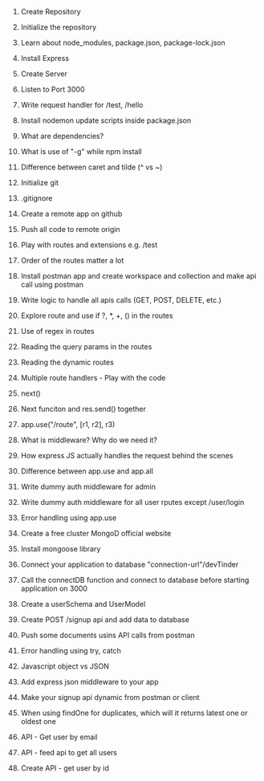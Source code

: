 1. Create Repository
2. Initialize the repository
3. Learn about node_modules, package.json, package-lock.json
4. Install Express
5. Create Server
6. Listen to Port 3000
7. Write request handler for /test, /hello
8. Install nodemon update scripts inside package.json
9. What are dependencies?
10. What is use of "-g" while npm install
11. Difference between caret and tilde (^ vs ~)

12. Initialize git
13. .gitignore
14. Create a remote app on github
15. Push all code to remote origin
16. Play with routes and extensions e.g. /test
17. Order of the routes matter a lot
18. Install postman app and create workspace and collection and make api call using postman
19. Write logic to handle all apis calls (GET, POST, DELETE, etc.)
20. Explore route and use if ?, \*, +, () in the routes
21. Use of regex in routes
22. Reading the query params in the routes
23. Reading the dynamic routes
24. Multiple route handlers - Play with the code
25. next()
26. Next funciton and res.send() together
27. app.use("/route", [r1, r2], r3)
28. What is middleware? Why do we need it?
29. How express JS actually handles the request behind the scenes
30. Difference between app.use and app.all
31. Write dummy auth middleware for admin
32. Write dummy auth middleware for all user rputes except /user/login
33. Error handling using app.use

34. Create a free cluster MongoD official website
35. Install mongoose library
36. Connect your application to database "connection-url"/devTinder
37. Call the connectDB function and connect to database before starting application on 3000
38. Create a userSchema and UserModel
39. Create POST /signup api and add data to database
40. Push some documents usins API calls from postman
41. Error handling using try, catch

42. Javascript object vs JSON
43. Add express json middleware to your app
44. Make your signup api dynamic from postman or client
45. When using findOne for duplicates, which will it returns latest one or oldest one
46. API - Get user by email
47. API - feed api to get all users
48. Create API - get user by id
